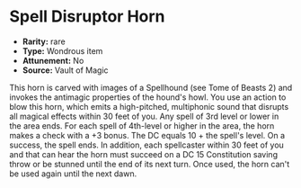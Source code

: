 
# Spell Disruptor Horn

* **Rarity:** rare
* **Type:** Wondrous item
* **Attunement:** No
* **Source:** Vault of Magic


This horn is carved with images of a Spellhound (see Tome of Beasts 2) and invokes the antimagic properties of the hound's howl. You use an action to blow this horn, which emits a high-pitched, multiphonic sound that disrupts all magical effects within 30 feet of you. Any spell of 3rd level or lower in the area ends. For each spell of 4th-level or higher in the area, the horn makes a check with a +3 bonus. The DC equals 10 + the spell's level. On a success, the spell ends. In addition, each spellcaster within 30 feet of you and that can hear the horn must succeed on a DC 15 Constitution saving throw or be stunned until the end of its next turn. Once used, the horn can't be used again until the next dawn.
